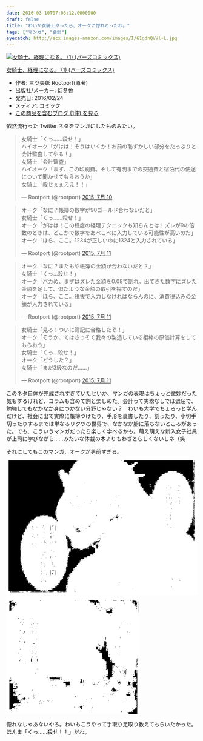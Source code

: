 ```yaml
---
date: 2016-03-10T07:08:12.0000000
draft: false
title: "わいが女騎士やったら、オークに惚れとったわ。"
tags: ["マンガ", "会計"]
eyecatch: http://ecx.images-amazon.com/images/I/61gdnQVVl+L.jpg
---
```

<p><div class="hatena-asin-detail"><a href="http://www.amazon.co.jp/exec/obidos/ASIN/4344836359/bestylesnet-22/"><img src="http://ecx.images-amazon.com/images/I/61gdnQVVl%2BL._SL160_.jpg" class="hatena-asin-detail-image" alt="女騎士、経理になる。  (1) (バーズコミックス)" title="女騎士、経理になる。  (1) (バーズコミックス)"></a><div class="hatena-asin-detail-info"><p class="hatena-asin-detail-title"><a href="http://www.amazon.co.jp/exec/obidos/ASIN/4344836359/bestylesnet-22/">女騎士、経理になる。  (1) (バーズコミックス)</a></p><ul><li><span class="hatena-asin-detail-label">作者:</span> 三ツ矢彰 Rootport(原著)</li><li><span class="hatena-asin-detail-label">出版社/メーカー:</span> 幻冬舎</li><li><span class="hatena-asin-detail-label">発売日:</span> 2016/02/24</li><li><span class="hatena-asin-detail-label">メディア:</span> コミック</li><li><a href="http://d.hatena.ne.jp/asin/4344836359/bestylesnet-22" target="_blank">この商品を含むブログ (1件) を見る</a></li></ul></div><div class="hatena-asin-detail-foot"></div></div></p><p>依然流行った Twitter ネタをマンガにしたものみたい。</p><p><blockquote class="twitter-tweet" data-lang="ja"><p lang="ja" dir="ltr">女騎士「くっ……殺せ！」<br>ハイオーク「がはは！そうはいくか！お前の恥ずかしい部分をたっぷりと会計監査してやる！」<br>女騎士「会計監査」<br>ハイオーク「まず、この印刷費。そして有明までの交通費と宿泊代の使途について聞かせてもらおうか」<br>女騎士「殺せぇぇええ！！」</p>&mdash; Rootport (@rootport) <a href="https://twitter.com/rootport/status/619519541740089344">2015, 7月 10</a></blockquote><script async src="//platform.twitter.com/widgets.js" charset="utf-8"></script></p><p><blockquote class="twitter-tweet" data-lang="ja"><p lang="ja" dir="ltr">オーク「なに？帳簿の数字が90ゴールド合わないだと」<br>女騎士「くっ……殺せ！」<br>オーク「がはは！この程度の経理テクニックも知らんとは！ズレが9の倍数のときは、どこかで数字をあべこべに入力している可能性が高いのだ」<br>オーク「ほら、ここ。1234が正しいのに1324と入力されている」</p>&mdash; Rootport (@rootport) <a href="https://twitter.com/rootport/status/619659607028318208">2015, 7月 11</a></blockquote><script async src="//platform.twitter.com/widgets.js" charset="utf-8"></script></p><p><blockquote class="twitter-tweet" data-lang="ja"><p lang="ja" dir="ltr">オーク「なに？またもや帳簿の金額が合わないだと？」<br>女騎士「くっ…殺せ！」<br>オーク「バカめ、まずはズレた金額を0.08で割れ。出てきた数字にズレた金額を足して、似たような金額の取引を探すのだ」<br>オーク「ほら、ここ。税抜で入力しなければならんのに、消費税込みの金額が入力されている」</p>&mdash; Rootport (@rootport) <a href="https://twitter.com/rootport/status/619711110107656192">2015, 7月 11</a></blockquote><script async src="//platform.twitter.com/widgets.js" charset="utf-8"></script></p><p><blockquote class="twitter-tweet" data-lang="ja"><p lang="ja" dir="ltr">女騎士「見ろ！ついに簿記に合格したぞ！」<br>オーク「そうか、ではさっそく我々の製造している棍棒の原価計算をしてもらおう」<br>女騎士「くっ…殺せ！」<br>オーク「どうした？」<br>女騎士「まだ3級なのだ……」</p>&mdash; Rootport (@rootport) <a href="https://twitter.com/rootport/status/619804048665939968">2015, 7月 11</a></blockquote><script async src="//platform.twitter.com/widgets.js" charset="utf-8"></script></p><p>このネタ自体が完成されすぎていたせいか、マンガの表現はちょっと微妙だった気もするけれど、コラムも含めて割と楽しめた。会計って実務なしでは退屈で、勉強してもなかなか身につかない分野じゃない？　わいも大学でちょろっと学んだけど、社会に出て実際に帳簿つけたり、手形を裏書したり、割ったり、小切手切ったりするまでは単なるリクツの世界で、なかなか腑に落ちないところがあった。でも、こういうマンガだったら楽しく学べるかも。萌え萌えな新入女子社員が上司に学びながら……みたいな体裁の本よりもわざとらしくないしネ（笑</p><p>それにしてもこのマンガ、オークが男前すぎる。</p><p><span itemscope itemtype="http://schema.org/Photograph"><img src="20160310065755.png" alt="f:id:daruyanagi:20160310065755p:plain" title="f:id:daruyanagi:20160310065755p:plain" class="hatena-fotolife" itemprop="image"></span><span itemscope itemtype="http://schema.org/Photograph"><img src="20160310065821.png" alt="f:id:daruyanagi:20160310065821p:plain" title="f:id:daruyanagi:20160310065821p:plain" class="hatena-fotolife" itemprop="image"></span></p><p>惚れなしゃあないやろ。わいもこうやって手取り足取り教えてもらいたかった。ほんま「くっ……殺せ！！」だわ。</p>
